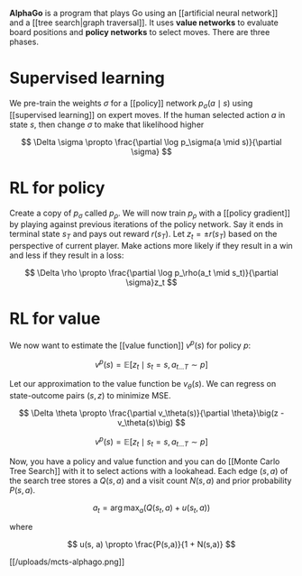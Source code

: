 **AlphaGo** is a program that plays Go using an [[artificial neural network]] and a [[tree search|graph traversal]]. It uses **value networks** to evaluate board positions and **policy networks** to select moves. There are three phases.

# Supervised learning 

We pre-train the weights $\sigma$ for a [[policy]] network $p_\sigma(a \mid s)$ using [[supervised learning]] on expert moves. If the human selected action $a$ in state $s$, then change $\sigma$ to make that likelihood higher

$$
\Delta \sigma \propto \frac{\partial \log p_\sigma(a \mid s)}{\partial \sigma}
$$

# RL for policy

Create a copy of $p_\sigma$ called $p_\rho$. We will now train $p_\rho$ with a [[policy gradient]] by playing against previous iterations of the policy network. Say it ends in terminal state $s_T$ and pays out reward $r(s_T)$. Let $z_t = \pm r(s_T)$ based on the perspective of current player. Make actions more likely if they result in a win and less if they result in a loss:

$$
\Delta \rho \propto \frac{\partial \log p_\rho(a_t \mid s_t)}{\partial \sigma}z_t
$$

# RL for value

We now want to estimate the [[value function]] $v^p(s)$ for policy $p$:

$$
v^p(s) = \mathbb{E}\left[z_t \mid s_t = s, a_{t \ldots T} \sim p\right]
$$

Let our approximation to the value function be $v_\theta(s)$. We can regress on state-outcome pairs $(s,z)$ to minimize MSE.

$$
\Delta \theta \propto \frac{\partial v_\theta(s)}{\partial \theta}\big(z - v_\theta(s)\big)
$$

$$
v^p(s) = \mathbb{E}\left[ z_t \mid s_t = s, a_{t \dots T} \sim p \right]
$$

Now, you have a policy and value function and you can do [[Monte Carlo Tree Search]] with it to select actions with a lookahead. Each edge $(s,a)$ of the search tree stores a $Q(s,a)$ and a visit count $N(s, a)$ and prior probability $P(s, a)$.

$$
a_t = \arg\max_a \big( Q(s_t, a) + u(s_t, a) \big)
$$

where

$$
u(s, a) \propto \frac{P(s,a)}{1 + N(s,a)}
$$

[[/uploads/mcts-alphago.png]]